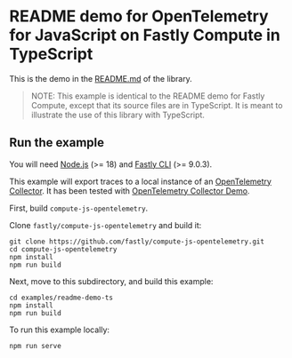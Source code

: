 # README demo for OpenTelemetry for JavaScript on Fastly Compute in TypeScript

This is the demo in the [README.md](../../README.md) of the library.

> NOTE: This example is identical to the README demo for Fastly Compute,
> except that its source files are in TypeScript. It is meant to illustrate
> the use of this library with TypeScript.

## Run the example

You will need [Node.js](https://nodejs.org/en/) (>= 18) and [Fastly CLI](https://developer.fastly.com/reference/cli/)
(>= 9.0.3).

This example will export traces to a local instance of an
[OpenTelemetry Collector](https://opentelemetry.io/docs/collector/). It has been tested with
[OpenTelemetry Collector Demo](https://github.com/open-telemetry/opentelemetry-collector-contrib/tree/main/examples/demo).

First, build `compute-js-opentelemetry`.

Clone `fastly/compute-js-opentelemetry` and build it:

```shell
git clone https://github.com/fastly/compute-js-opentelemetry.git
cd compute-js-opentelemetry
npm install
npm run build
```

Next, move to this subdirectory, and build this example:

```shell
cd examples/readme-demo-ts
npm install
npm run build
```

To run this example locally:

```shell
npm run serve
```
